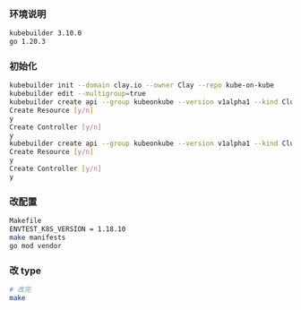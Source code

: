### 环境说明
```bash
kubebuilder 3.10.0
go 1.20.3
```

### 初始化
```bash
kubebuilder init --domain clay.io --owner Clay --repo kube-on-kube
kubebuilder edit --multigroup=true
kubebuilder create api --group kubeonkube --version v1alpha1 --kind Cluster
Create Resource [y/n]
y
Create Controller [y/n]
y
kubebuilder create api --group kubeonkube --version v1alpha1 --kind ClusterOperation
Create Resource [y/n]
y
Create Controller [y/n]
y
```

### 改配置
```bash
Makefile
ENVTEST_K8S_VERSION = 1.18.10
make manifests
go mod vendor
```

### 改 type
```bash
# 改完
make
```

